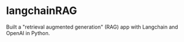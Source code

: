 ﻿# langchainRAG

  Built a "retrieval augmented generation" (RAG) app with Langchain and OpenAI in Python.
